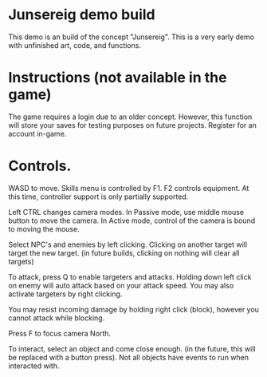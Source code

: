 # Junsereig demo build

This demo is an build of the concept "Junsereig". This is a very early demo with unfinished art, code, and functions. 

# Instructions (not available in the game)

The game requires a login due to an older concept. However, this function will store your saves for testing purposes on future projects. Register for an account in-game.

# Controls.

WASD to move. Skills menu is controlled by F1. F2 controls equipment. At this time, controller support is only partially supported.

Left CTRL changes camera modes. In Passive mode, use middle mouse button to move the camera. In Active mode, control of the camera is bound to moving the mouse.

Select NPC's and enemies by left clicking. Clicking on another target will target the new target. (in future builds, clicking on nothing will clear all targets)

To attack, press Q to enable targeters and attacks. Holding down left click on enemy will auto attack based on your attack speed. You may also activate targeters by right clicking.

You may resist incoming damage by holding right click (block), however you cannot attack while blocking.

Press F to focus camera North.

To interact, select an object and come close enough. (in the future, this will be replaced with a button press). Not all objects have events to run when interacted with.
